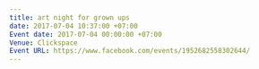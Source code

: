 ```yaml
---
title: art night for grown ups
date: 2017-07-04 10:37:00 +07:00
Event date: 2017-07-04 00:00:00 +07:00
Venue: Clickspace
Event URL: https://www.facebook.com/events/1952682558302644/
---
```


